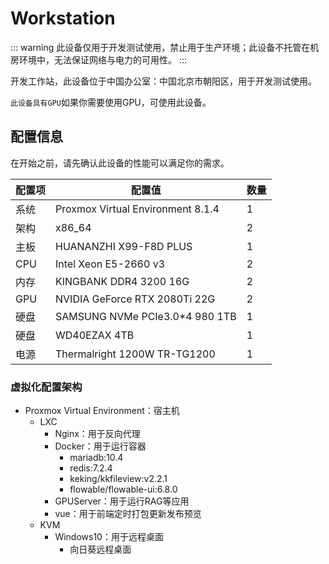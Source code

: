 # Workstation

::: warning
此设备仅用于开发测试使用，禁止用于生产环境；此设备不托管在机房环境中，无法保证网络与电力的可用性。
:::

开发工作站，此设备位于中国办公室：中国北京市朝阳区，用于开发测试使用。

`此设备具有GPU`如果你需要使用GPU，可使用此设备。

## 配置信息

在开始之前，请先确认此设备的性能可以满足你的需求。

| 配置项 | 配置值                            | 数量 |
| ------ | --------------------------------- | ---- |
| 系统   | Proxmox Virtual Environment 8.1.4 | 1    |
| 架构   | x86_64                            | 2    |
| 主板   | HUANANZHI X99-F8D PLUS            | 1    |
| CPU    | Intel Xeon E5-2660 v3             | 2    |
| 内存   | KINGBANK DDR4 3200 16G            | 2    |
| GPU    | NVIDIA GeForce RTX 2080Ti 22G     | 2    |
| 硬盘   | SAMSUNG NVMe PCIe3.0*4 980 1TB    | 1    |
| 硬盘   | WD40EZAX 4TB                      | 1    |
| 电源   | Thermalright 1200W TR-TG1200      | 1    |

### 虚拟化配置架构

- Proxmox Virtual Environment：宿主机
  - LXC
    - Nginx：用于反向代理
    - Docker：用于运行容器
      - mariadb:10.4
      - redis:7.2.4
      - keking/kkfileview:v2.2.1
      - flowable/flowable-ui:6.8.0
    - GPUServer：用于运行RAG等应用
    - vue：用于前端定时打包更新发布预览
  - KVM
    - Windows10：用于远程桌面
      - 向日葵远程桌面

